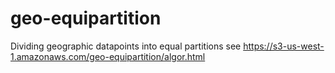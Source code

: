 geo-equipartition
=================

Dividing geographic datapoints into equal partitions
see https://s3-us-west-1.amazonaws.com/geo-equipartition/algor.html
